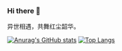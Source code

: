 
### Hi there 👋
异世相遇，共舞红尘韶华。
<!--
**sxjeru/sxjeru** is a ✨ _special_ ✨ repository because its `README.md` (this file) appears on your GitHub profile.

Here are some ideas to get you started:

- 🔭 I’m currently working on ...
- 🌱 I’m currently learning ...
- 👯 I’m looking to collaborate on ...
- 🤔 I’m looking for help with ...
- 💬 Ask me about ...
- 📫 How to reach me: ...
- 😄 Pronouns: ...
- ⚡ Fun fact: ...
-->

[![Anurag's GitHub stats](https://github-readme-stats.vercel.app/api?username=sxjeru&show_icons=true&theme=tokyonight&card_width=445)](https://github.com/anuraghazra/github-readme-stats)
[![Top Langs](https://github-readme-stats.vercel.app/api/top-langs/?username=sxjeru&layout=compact&theme=blueberry&card_width=445)](https://github.com/anuraghazra/github-readme-stats)
